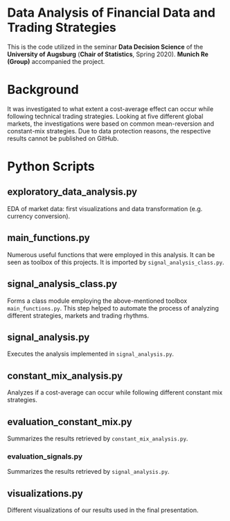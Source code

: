 # Data Analysis of Financial Data and Trading Strategies
 
 This is the code utilized in the seminar **Data Decision Science** of the **University of Augsburg** (**Chair of Statistics**, Spring 2020). **Munich Re (Group)** accompanied the project.

# Background

It was investigated to what extent a cost-average effect can occur while following technical trading strategies. Looking at five different global markets, the investigations were based on common mean-reversion and constant-mix strategies. Due to data protection reasons, the respective results cannot be published on GitHub. 

# Python Scripts

 ## exploratory_data_analysis.py
 EDA of market data: first visualizations and data transformation (e.g. currency conversion).

 ## main_functions.py
 Numerous useful functions that were employed in this analysis. It can be seen as toolbox of this projects. It is imported by `signal_analysis_class.py`.

 ## signal_analysis_class.py
 Forms a class module employing the above-mentioned toolbox `main_functions.py`. This step helped to automate the process of analyzing different strategies, markets and trading rhythms.
  
 ## signal_analysis.py
 Executes the analysis implemented in `signal_analysis.py`.

 ## constant_mix_analysis.py
 Analyzes if a cost-average can occur while following different constant mix strategies.

 ## evaluation_constant_mix.py
 Summarizes the results retrieved by `constant_mix_analysis.py`.

 ### evaluation_signals.py
 Summarizes the results retrieved by `signal_analysis.py`.
 
 ## visualizations.py
 Different visualizations of our results used in the final presentation.
